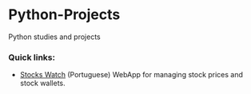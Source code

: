 # Python-Projects
Python studies and projects

### Quick links:
- [Stocks Watch](https://github.com/surtarso/Python-Projects/tree/main/Desafio%20Alpha%20-%20StocksWatch/StocksWatch) (Portuguese) WebApp for managing stock prices and stock wallets.
